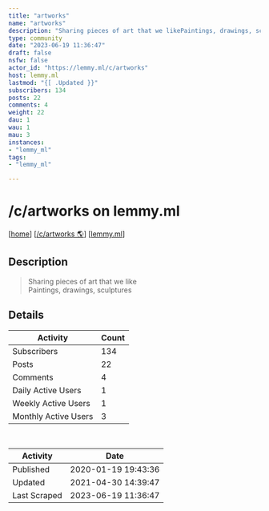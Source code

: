 ```yaml
---
title: "artworks" 
name: "artworks"
description: "Sharing pieces of art that we likePaintings, drawings, sculptures"
type: community
date: "2023-06-19 11:36:47"
draft: false
nsfw: false
actor_id: "https://lemmy.ml/c/artworks"
host: lemmy.ml
lastmod: "{[ .Updated }}"
subscribers: 134
posts: 22
comments: 4
weight: 22
dau: 1
wau: 1
mau: 3
instances:
- "lemmy_ml"
tags: 
- "lemmy_ml"

---
```


# /c/artworks on lemmy.ml

[[home](/)]
[[/c/artworks 🌎](https://lemmy.ml/c/artworks)]
[[lemmy.ml](/instances/lemmy_ml)]


## Description 

<blockquote class="description">
Sharing pieces of art that we like<br>Paintings, drawings, sculptures
</blockquote>


## Details

| Activity | Count  |
|----------------------|---|
| Subscribers          | 134 |
| Posts                | 22  |
| Comments             | 4  |
| Daily Active Users   | 1  |
| Weekly Active Users  | 1  |
| Monthly Active Users | 3  |

<br>

| Activity | Date |
|----------------------|---|
| Published            | 2020-01-19 19:43:36 |
| Updated              | 2021-04-30 14:39:47 |
| Last Scraped         | 2023-06-19 11:36:47 |
